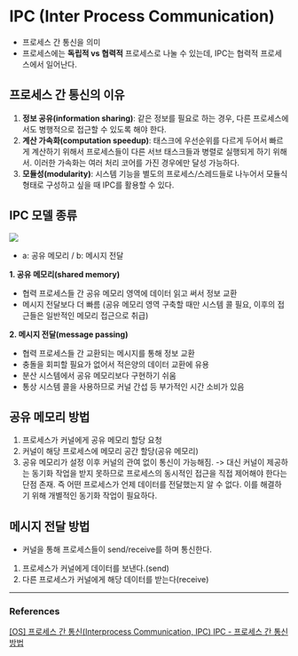 # IPC (Inter Process Communication)

- 프로세스 간 통신을 의미
- 프로세스에는 **독립적 vs 협력적** 프로세스로 나눌 수 있는데, IPC는 협력적 프로세스에서 일어난다.

## 프로세스 간 통신의 이유

1. **정보 공유(information sharing)**: 같은 정보를 필요로 하는 경우, 다른 프로세스에서도 병행적으로 접근할 수 있도록 해야 한다.
2. **계산 가속화(computation speedup)**: 태스크에 우선순위를 다르게 두어서 빠르게 계산하기 위해서 프로세스들이 다른 서브 태스크들과 병렬로 실행되게 하기 위해서. 이러한 가속화는 여러 처리 코어를 가진 경우에만 달성 가능하다.
3. **모듈성(modularity)**: 시스템 기능을 별도의 프로세스/스레드들로 나누어서 모듈식 형태로 구성하고 싶을 때 IPC를 활용할 수 있다.

## IPC 모델 종류

![](https://velog.velcdn.com/images/urjimyu/post/c86506f0-4019-4c09-aa99-f4ead2937834/image.png)

- a: 공유 메모리 / b: 메시지 전달

**1. 공유 메모리(shared memory)**

- 협력 프로세스들 간 공유 메모리 영역에 데이터 읽고 써서 정보 교환
- 메시지 전달보다 더 빠름 (공유 메모리 영역 구축할 때만 시스템 콜 필요, 이후의 접근들은 일반적인 메모리 접근으로 취급)

**2. 메시지 전달(message passing)**

- 협력 프로세스들 간 교환되는 메시지를 통해 정보 교환
- 충돌을 회피할 필요가 없어서 적은양의 데이터 교환에 유용
- 분산 시스템에서 공유 메모리보다 구현하기 쉬움
- 통상 시스템 콜을 사용하므로 커널 간섭 등 부가적인 시간 소비가 있음

## 공유 메모리 방법

1. 프로세스가 커널에게 공유 메모리 할당 요청
2. 커널이 해당 프로세스에 메모리 공간 할당(공유 메모리)
3. 공유 메모리가 설정 이후 커널의 관여 없이 통신이 가능해짐.
   -> 대신 커널이 제공하는 동기화 작업을 받지 못하므로 프로세스의 동시적인 접근을 직접 제어해야 한다는 단점 존재. 즉 어떤 프로세스가 언제 데이터를 전달했는지 알 수 없다. 이를 해결하기 위해 개별적인 동기화 작업이 필요하다.

## 메시지 전달 방법

- 커널을 통해 프로세스들이 send/receive를 하며 통신한다.

1. 프로세스가 커널에게 데이터를 보낸다.(send)
2. 다른 프로세스가 커널에게 해당 데이터를 받는다(receive)

---

### References

[[OS] 프로세스 간 통신(Interprocess Communication, IPC)
](https://dkswnkk.tistory.com/398)
[IPC - 프로세스 간 통신 방법](https://chunjanam0309.tistory.com/15)
